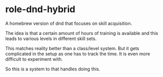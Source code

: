 # role-dnd-hybrid

A homebrew version of dnd that focuses on skill acquisition.

The idea is that a certain amount of hours of training is available and this
leads to various levels in different skill sets. 

This matches reality better than a class/level system. But it gets complicated
in the setup as one has to track the time. It is even more difficult to
experiment with. 

So this is a system to that handles doing this. 

